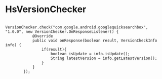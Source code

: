 # HsVersionChecker


<pre><code>
VersionChecker.check("com.google.android.googlequicksearchbox", "1.0.0", new VersionChecker.OnResponseListener() {
            @Override
            public void onResponse(boolean result, VersionCheckInfo info) {
                if(result){
                    boolean isUpdate = info.isUpdate();
                    String latestVersion = info.getLatestVersion();
                }
            }
        });

        </pre></code>